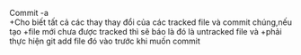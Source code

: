 Commit -a   
+Cho biết tất cả các thay thay đổi của các  tracked file và commit chúng,nếu tạo
+file mới chưa được tracked thì sẽ báo là đó là untracked file và 
+phải thực hiện git add file đó vào trước khi muốn commit   